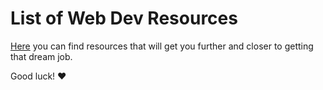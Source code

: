 # List of Web Dev Resources

[Here](https://github.com/ironhack-miami-ptwd-june-2019/ptwd-june-2019/blob/master/general/my-resources.md) you can find resources that will get you further and closer to getting that dream job.

Good luck! :heart:

